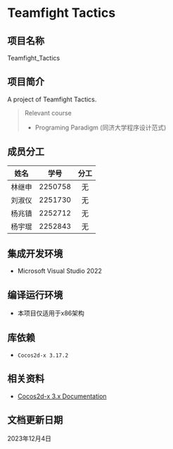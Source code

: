 # Teamfight Tactics

## 项目名称

Teamfight_Tactics

## 项目简介

A project of Teamfight Tactics.

> Relevant course
> * Programing Paradigm (同济大学程序设计范式)

## 成员分工

| 姓名 | 学号 | 分工 |
| :---: | :---: | :---: |
| 林继申 | 2250758 | 无 |
| 刘淑仪 | 2251730 | 无 |
| 杨兆镇 | 2252712 | 无 |
| 杨宇琨 | 2252843 | 无 |

## 集成开发环境

* Microsoft Visual Studio 2022

## 编译运行环境

* 本项目仅适用于x86架构

## 库依赖

* `Cocos2d-x 3.17.2`

## 相关资料

* [Cocos2d-x 3.x Documentation](https://docs.cocos.com/cocos2d-x/manual)

## 文档更新日期

2023年12月4日